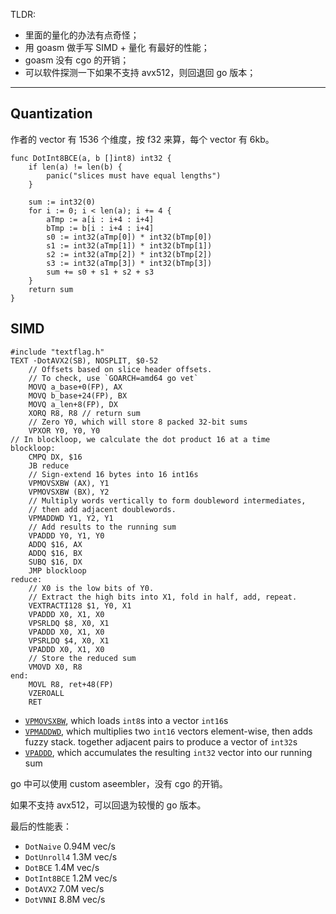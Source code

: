 
TLDR:

- 里面的量化的办法有点奇怪；
- 用 goasm 做手写 SIMD + 量化 有最好的性能；
- goasm 没有 cgo 的开销；
- 可以软件探测一下如果不支持 avx512，则回退回 go 版本；

---
## Quantization

作者的 vector 有 1536 个维度，按 f32 来算，每个 vector 有 6kb。

```
func DotInt8BCE(a, b []int8) int32 {
	if len(a) != len(b) {
		panic("slices must have equal lengths")
	}
 
	sum := int32(0)
	for i := 0; i < len(a); i += 4 {
		aTmp := a[i : i+4 : i+4]
		bTmp := b[i : i+4 : i+4]
		s0 := int32(aTmp[0]) * int32(bTmp[0])
		s1 := int32(aTmp[1]) * int32(bTmp[1])
		s2 := int32(aTmp[2]) * int32(bTmp[2])
		s3 := int32(aTmp[3]) * int32(bTmp[3])
		sum += s0 + s1 + s2 + s3
	}
	return sum
}
```

## SIMD

```
#include "textflag.h"
TEXT ·DotAVX2(SB), NOSPLIT, $0-52
	// Offsets based on slice header offsets.
	// To check, use `GOARCH=amd64 go vet`
	MOVQ a_base+0(FP), AX
	MOVQ b_base+24(FP), BX
	MOVQ a_len+8(FP), DX
	XORQ R8, R8 // return sum
	// Zero Y0, which will store 8 packed 32-bit sums
	VPXOR Y0, Y0, Y0
// In blockloop, we calculate the dot product 16 at a time
blockloop:
	CMPQ DX, $16
	JB reduce
	// Sign-extend 16 bytes into 16 int16s
	VPMOVSXBW (AX), Y1
	VPMOVSXBW (BX), Y2
	// Multiply words vertically to form doubleword intermediates,
	// then add adjacent doublewords.
	VPMADDWD Y1, Y2, Y1
	// Add results to the running sum
	VPADDD Y0, Y1, Y0
	ADDQ $16, AX
	ADDQ $16, BX
	SUBQ $16, DX
	JMP blockloop
reduce:
	// X0 is the low bits of Y0.
	// Extract the high bits into X1, fold in half, add, repeat.
	VEXTRACTI128 $1, Y0, X1
	VPADDD X0, X1, X0
	VPSRLDQ $8, X0, X1
	VPADDD X0, X1, X0
	VPSRLDQ $4, X0, X1
	VPADDD X0, X1, X0
	// Store the reduced sum
	VMOVD X0, R8
end:
	MOVL R8, ret+48(FP)
	VZEROALL
	RET
```

- [`VPMOVSXBW`](https://www.felixcloutier.com/x86/pmovsx), which loads `int8`s into a vector `int16`s
- [`VPMADDWD`](https://www.felixcloutier.com/x86/pmaddwd), which multiplies two `int16` vectors element-wise, then adds fuzzy stack. together adjacent pairs to produce a vector of `int32`s
- [`VPADDD`](https://www.felixcloutier.com/x86/paddb:paddw:paddd:paddq), which accumulates the resulting `int32` vector into our running sum

go 中可以使用 custom aseembler，没有 cgo 的开销。

如果不支持 avx512，可以回退为较慢的 go 版本。

最后的性能表：

- `DotNaive` 0.94M vec/s
- `DotUnroll4` 1.3M vec/s
- `DotBCE` 1.4M vec/s
- `DotInt8BCE` 1.2M vec/s
- `DotAVX2` 7.0M vec/s
- `DotVNNI` 8.8M vec/s

